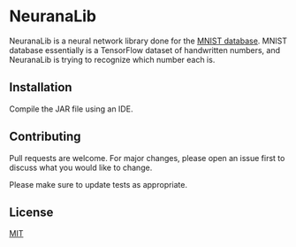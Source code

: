 # NeuranaLib
NeuranaLib is a neural network library done for the [MNIST database](https://www.tensorflow.org/datasets/catalog/mnist). MNIST database essentially is a TensorFlow dataset of handwritten numbers, and NeuranaLib is trying to recognize which number each is.

## Installation

Compile the JAR file using an IDE.

## Contributing

Pull requests are welcome. For major changes, please open an issue first
to discuss what you would like to change.

Please make sure to update tests as appropriate.

## License

[MIT](https://choosealicense.com/licenses/mit/)
